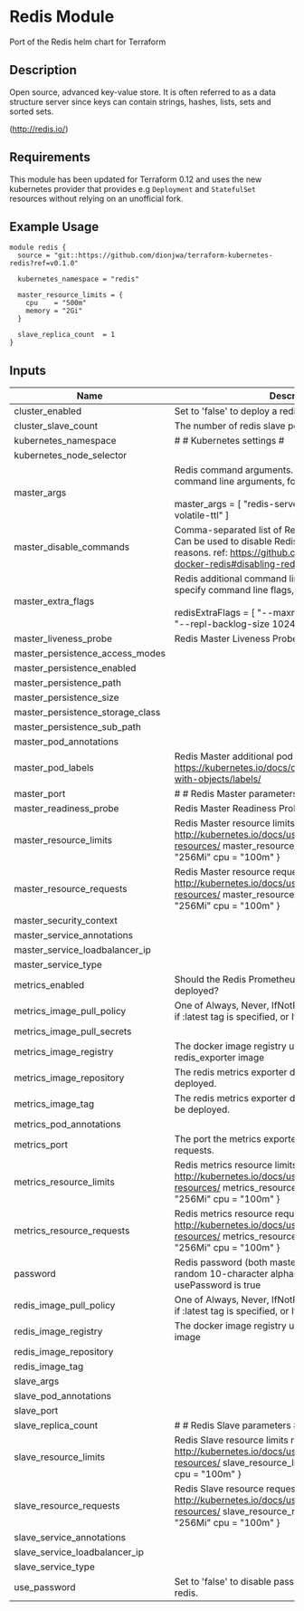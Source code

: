 # Redis Module

Port of the Redis helm chart for Terraform

## Description

Open source, advanced key-value store. It is often referred to as a data structure server since keys can contain strings, hashes, lists, sets and sorted sets.

(http://redis.io/)

## Requirements

This module has been updated for Terraform 0.12 and uses the new kubernetes provider that provides e.g `Deployment` and `StatefulSet` resources without relying on an unofficial fork.

## Example Usage

```hcl
module redis {
  source = "git::https://github.com/dionjwa/terraform-kubernetes-redis?ref=v0.1.0"

  kubernetes_namespace = "redis"

  master_resource_limits = {
    cpu    = "500m"
    memory = "2Gi"
  }
  
  slave_replica_count  = 1
}
```

## Inputs

| Name | Description | Type | Default | Required |
|------|-------------|:----:|:-----:|:-----:|
| cluster_enabled | Set to 'false' to deploy a redis master only. | string | `true` | no |
| cluster_slave_count | The number of redis slave pods to deploy. | string | `3` | no |
| kubernetes_namespace | # # Kubernetes settings # | string | `default` | no |
| kubernetes_node_selector |  | map | `<map>` | no |
| master_args | Redis command arguments. Can be used to specify command line arguments, for example:<br><br>master_args = [  "redis-server",  "--maxmemory-policy volatile-ttl" ] | list | `<list>` | no |
| master_disable_commands | Comma-separated list of Redis commands to disable Can be used to disable Redis commands for security reasons. ref: https://github.com/bitnami/bitnami-docker-redis#disabling-redis-commands | list | `<list>` | no |
| master_extra_flags | Redis additional command line flags  Can be used to specify command line flags, for example:<br><br> redisExtraFlags = [   "--maxmemory-policy volatile-ttl",   "--repl-backlog-size 1024mb"  ] | list | `<list>` | no |
| master_liveness_probe | Redis Master Liveness Probe configuration | map | `<map>` | no |
| master_persistence_access_modes |  | string | `<list>` | no |
| master_persistence_enabled |  | string | `true` | no |
| master_persistence_path |  | string | `/bitnami/redis/data` | no |
| master_persistence_size |  | string | `8Gi` | no |
| master_persistence_storage_class |  | string | `` | no |
| master_persistence_sub_path |  | string | `` | no |
| master_pod_annotations |  | map | `<map>` | no |
| master_pod_labels | Redis Master additional pod labels ref: https://kubernetes.io/docs/concepts/overview/working-with-objects/labels/ | map | `<map>` | no |
| master_port | # # Redis Master parameters # | string | `6379` | no |
| master_readiness_probe | Redis Master Readiness Probe configuration | map | `<map>` | no |
| master_resource_limits | Redis Master resource limits ref: http://kubernetes.io/docs/user-guide/compute-resources/   master_resource_limits = {     memory = "256Mi"     cpu = "100m"   } | map | `<map>` | no |
| master_resource_requests | Redis Master resource requests ref: http://kubernetes.io/docs/user-guide/compute-resources/   master_resource_requests = {     memory = "256Mi"     cpu = "100m"   } | map | `<map>` | no |
| master_security_context |  | string | `<map>` | no |
| master_service_annotations |  | map | `<map>` | no |
| master_service_loadbalancer_ip |  | string | `` | no |
| master_service_type |  | string | `ClusterIP` | no |
| metrics_enabled | Should the Redis Prometheus metrics exporter pod be deployed? | string | `true` | no |
| metrics_image_pull_policy | One of Always, Never, IfNotPresent. Defaults to Always if :latest tag is specified, or IfNotPresent otherwise. | string | `IfNotPresent` | no |
| metrics_image_pull_secrets |  | list | `<list>` | no |
| metrics_image_registry | The docker image registry used to retrieve the redis_exporter image | string | `docker.io` | no |
| metrics_image_repository | The redis metrics exporter docker image that will be deployed. | string | `oliver006/redis_exporter` | no |
| metrics_image_tag | The redis metrics exporter docker tag / version that will be deployed. | string | `v0.11` | no |
| metrics_pod_annotations |  | map | `<map>` | no |
| metrics_port | The port the metrics exporter will listen for scrape requests. | string | `9121` | no |
| metrics_resource_limits | Redis metrics resource limits ref: http://kubernetes.io/docs/user-guide/compute-resources/   metrics_resource_limits = {     memory = "256Mi"     cpu = "100m"   } | map | `<map>` | no |
| metrics_resource_requests | Redis metrics resource requests ref: http://kubernetes.io/docs/user-guide/compute-resources/   metrics_resource_requests = {     memory = "256Mi"     cpu = "100m"   } | map | `<map>` | no |
| password | Redis password (both master and slave) Defaults to a random 10-character alphanumeric string if not set and usePassword is true | string | `` | no |
| redis_image_pull_policy | One of Always, Never, IfNotPresent. Defaults to Always if :latest tag is specified, or IfNotPresent otherwise. | string | `IfNotPresent` | no |
| redis_image_registry | The docker image registry used to retrieve the redis image | string | `docker.io` | no |
| redis_image_repository |  | string | `bitnami/redis` | no |
| redis_image_tag |  | string | `4.0.9` | no |
| slave_args |  | string | `<list>` | no |
| slave_pod_annotations |  | string | `<map>` | no |
| slave_port |  | string | `6379` | no |
| slave_replica_count | # # Redis Slave parameters # | string | `3` | no |
| slave_resource_limits | Redis Slave resource limits ref: http://kubernetes.io/docs/user-guide/compute-resources/   slave_resource_limits = {     memory = "256Mi"     cpu = "100m"   } | map | `<map>` | no |
| slave_resource_requests | Redis Slave resource requests ref: http://kubernetes.io/docs/user-guide/compute-resources/   slave_resource_requests = {     memory = "256Mi"     cpu = "100m"   } | map | `<map>` | no |
| slave_service_annotations |  | map | `<map>` | no |
| slave_service_loadbalancer_ip |  | string | `` | no |
| slave_service_type |  | string | `ClusterIP` | no |
| use_password | Set to 'false' to disable password protected access to redis. | string | `true` | no |
